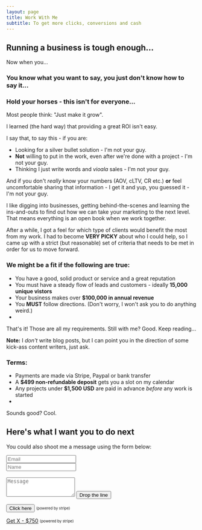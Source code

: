 ```yaml
---
layout: page
title: Work With Me
subtitle: To get more clicks, conversions and cash
---
```


## Running a business is tough enough...

Now when you...



### You know what you want to say, you just don't know how to say it...

### Hold your horses - this isn't for everyone...

Most people think: "Just make it grow". 

I learned (the hard way) that providing a great ROI isn't easy. 

I say that, to say this - if you are:
- Looking for a silver bullet solution - I'm not your guy. 
- **Not** willing to put in the work, even after we're done with a project - I'm not your guy. 
- Thinking I just write words and *vioala* sales - I'm not your guy. 

And if you don't *really* know your numbers (AOV, cLTV, CR etc.) **or** feel uncomfortable sharing that information - I get it and yup, you guessed it - I'm not your guy. 

I like digging into businesses, getting behind-the-scenes and learning the ins-and-outs to find out how we can take your marketing to the next level. That means everything is an open book when we work together. 

After a while, I got a feel for which type of clients would benefit the most from my work. I had to become **VERY PICKY** about who I could help, so I came up with a strict (but reasonable) set of criteria that needs to be met in order for us to move forward.

### We might be a fit if the following are true:

- You have a good, solid product or service and a great reputation
- You must have a steady flow of leads and customers - ideally **15,000 unique vistors**
- Your business makes over **$100,000 in annual revenue**
- You **MUST** follow directions. (Don't worry, I won't ask you to do anything weird.)
- 


That's it! Those are all my requirements. Still with me? Good. Keep reading...


**Note:** I *don't* write blog posts, but I can point you in the direction of some kick-ass content writers, just ask.

### Terms:

- Payments are made via Stripe, Paypal or bank transfer 
- A **$499 non-refundable deposit** gets you a slot on my calendar 
- Any projects under **$1,500 USD** are paid in advance _before_ any work is started
- 

Sounds good? Cool. 

## Here's what I want you to do next

You could also shoot me a message using the form below:

<form action="https://formspree.io/jakeforcopy@gmail.com" method="POST" class="form" id="contact-form">

<div class="row">
<div class="col-xs-6">
<input type="email" name="_replyto" class="form-control input-lg" placeholder="Email" title="Email">
</div>
<div class="col-xs-6">
<input type="text" name="name" class="form-control input-lg" placeholder="Name" title="Name">
</div>
<br>
</div>
<input type="hidden" name="_subject" value="New submission from jakelarue.github.io">
<textarea type="text" name="content" class="form-control input-lg" placeholder="Message" title="Message" required="required" rows="3"></textarea>
<input type="text" name="_gotcha" style="display:none">
<input type="hidden" name="_next" value="./aboutme?message=Your message was sent successfully, thanks!">
<button type="submit" class="btn btn-lg btn-primary">Drop the line</button>


</form>



<button name="button">Click here</button>
<sub><sup>(powered by stripe)</sup></sub>

<a class="btn btn-success btn-lg get-started-btn" href="https://github.com/daattali/beautiful-jekyll#readme">Get X - $750</a>
<sub><sup>(powered by stripe)</sup></sub>

